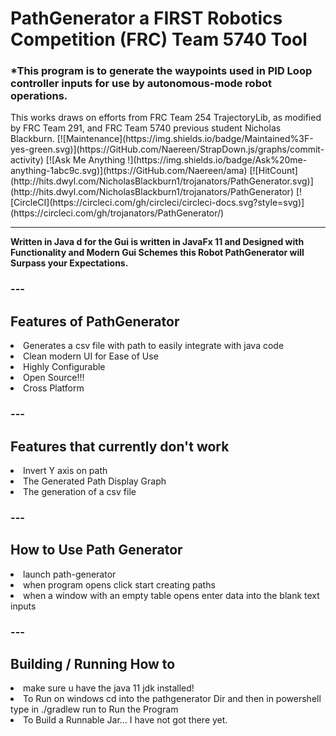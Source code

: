 # PathGenerator a FIRST Robotics Competition (FRC) Team 5740 Tool

### *This program is to generate the waypoints used in PID Loop controller inputs for use by autonomous-mode robot operations. 
<p> This works draws on efforts from FRC Team 254 TrajectoryLib, as modified by FRC Team 291, and FRC Team 5740 previous student Nicholas Blackburn.
[![Maintenance](https://img.shields.io/badge/Maintained%3F-yes-green.svg)](https://GitHub.com/Naereen/StrapDown.js/graphs/commit-activity) [![Ask Me Anything !](https://img.shields.io/badge/Ask%20me-anything-1abc9c.svg)](https://GitHub.com/Naereen/ama) [![HitCount](http://hits.dwyl.com/NicholasBlackburn1/trojanators/PathGenerator.svg)](http://hits.dwyl.com/NicholasBlackburn1/trojanators/PathGenerator) [![CircleCI](https://circleci.com/gh/circleci/circleci-docs.svg?style=svg)](https://circleci.com/gh/trojanators/PathGenerator/) </p>

---


**Written in Java d for the Gui is written in JavaFx 11 and Designed with Functionality and Modern Gui Schemes this Robot PathGenerator will Surpass your Expectations.**
### ---
## Features of PathGenerator
<li> Generates a csv file with path to easily integrate with java code</li>
<li> Clean modern UI for Ease of Use </li>
<li> Highly Configurable</li>
<li> Open Source!!!</li>
<li> Cross Platform</li>

### ---
## Features that currently don't work 
<li> Invert Y axis on path </li>
<li> The Generated Path Display Graph </>
<li> The generation of a csv file </li>

### --- 
## How to Use Path Generator 
<li> launch path-generator </li>
<li> when program opens click start creating paths </li>
<li> when a window with an empty table opens enter data into the blank text inputs </li>



### ---
## Building / Running How to 
<li>make sure u have the java 11 jdk installed!</li>
<li>To Run on windows cd into the pathgenerator Dir and then in powershell type in ./gradlew run to Run the Program</li>
<li> To Build a Runnable Jar... I have not got there yet.</li>
